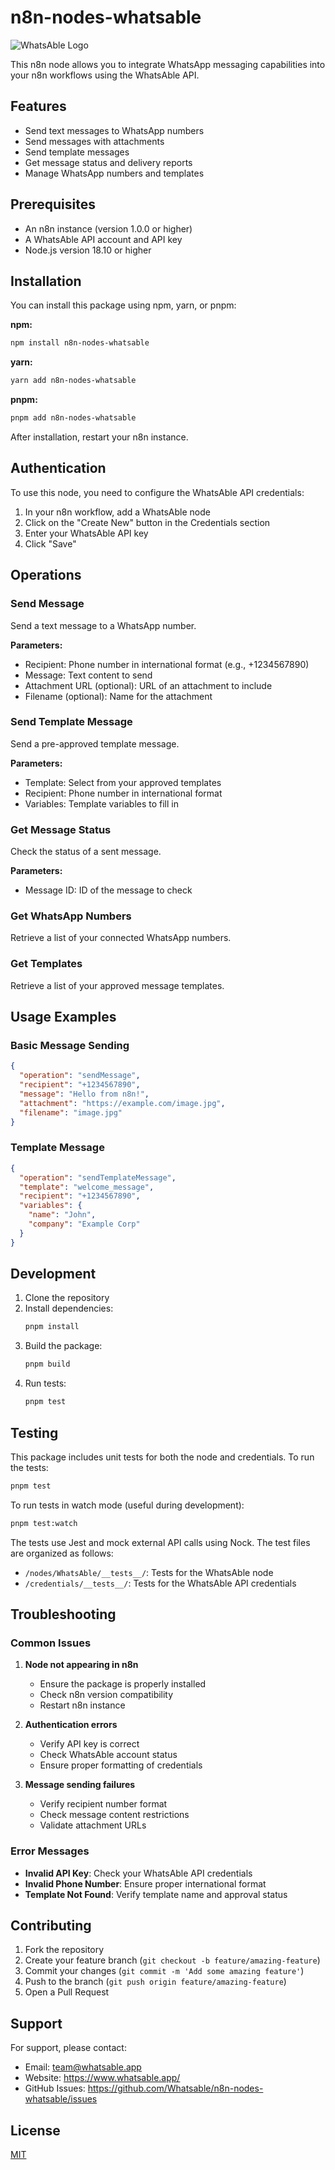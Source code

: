 # n8n-nodes-whatsable

![WhatsAble Logo](nodes/WhatsAble/whatsable.png)

This n8n node allows you to integrate WhatsApp messaging capabilities into your n8n workflows using the WhatsAble API.

## Features

- Send text messages to WhatsApp numbers
- Send messages with attachments
- Send template messages
- Get message status and delivery reports
- Manage WhatsApp numbers and templates

## Prerequisites

- An n8n instance (version 1.0.0 or higher)
- A WhatsAble API account and API key
- Node.js version 18.10 or higher

## Installation

You can install this package using npm, yarn, or pnpm:

**npm:**
```bash
npm install n8n-nodes-whatsable
```

**yarn:**
```bash
yarn add n8n-nodes-whatsable
```

**pnpm:**
```bash
pnpm add n8n-nodes-whatsable
```

After installation, restart your n8n instance.

## Authentication

To use this node, you need to configure the WhatsAble API credentials:

1. In your n8n workflow, add a WhatsAble node
2. Click on the "Create New" button in the Credentials section
3. Enter your WhatsAble API key
4. Click "Save"

## Operations

### Send Message
Send a text message to a WhatsApp number.

**Parameters:**
- Recipient: Phone number in international format (e.g., +1234567890)
- Message: Text content to send
- Attachment URL (optional): URL of an attachment to include
- Filename (optional): Name for the attachment

### Send Template Message
Send a pre-approved template message.

**Parameters:**
- Template: Select from your approved templates
- Recipient: Phone number in international format
- Variables: Template variables to fill in

### Get Message Status
Check the status of a sent message.

**Parameters:**
- Message ID: ID of the message to check

### Get WhatsApp Numbers
Retrieve a list of your connected WhatsApp numbers.

### Get Templates
Retrieve a list of your approved message templates.

## Usage Examples

### Basic Message Sending
```json
{
  "operation": "sendMessage",
  "recipient": "+1234567890",
  "message": "Hello from n8n!",
  "attachment": "https://example.com/image.jpg",
  "filename": "image.jpg"
}
```

### Template Message
```json
{
  "operation": "sendTemplateMessage",
  "template": "welcome_message",
  "recipient": "+1234567890",
  "variables": {
    "name": "John",
    "company": "Example Corp"
  }
}
```

## Development

1. Clone the repository
2. Install dependencies:
   ```bash
   pnpm install
   ```
3. Build the package:
   ```bash
   pnpm build
   ```
4. Run tests:
   ```bash
   pnpm test
   ```

## Testing

This package includes unit tests for both the node and credentials. To run the tests:

```bash
pnpm test
```

To run tests in watch mode (useful during development):

```bash
pnpm test:watch
```

The tests use Jest and mock external API calls using Nock. The test files are organized as follows:

- `/nodes/WhatsAble/__tests__/`: Tests for the WhatsAble node
- `/credentials/__tests__/`: Tests for the WhatsAble API credentials

## Troubleshooting

### Common Issues

1. **Node not appearing in n8n**
   - Ensure the package is properly installed
   - Check n8n version compatibility
   - Restart n8n instance

2. **Authentication errors**
   - Verify API key is correct
   - Check WhatsAble account status
   - Ensure proper formatting of credentials

3. **Message sending failures**
   - Verify recipient number format
   - Check message content restrictions
   - Validate attachment URLs

### Error Messages

- **Invalid API Key**: Check your WhatsAble API credentials
- **Invalid Phone Number**: Ensure proper international format
- **Template Not Found**: Verify template name and approval status

## Contributing

1. Fork the repository
2. Create your feature branch (`git checkout -b feature/amazing-feature`)
3. Commit your changes (`git commit -m 'Add some amazing feature'`)
4. Push to the branch (`git push origin feature/amazing-feature`)
5. Open a Pull Request

## Support

For support, please contact:
- Email: team@whatsable.app
- Website: https://www.whatsable.app/
- GitHub Issues: https://github.com/Whatsable/n8n-nodes-whatsable/issues

## License

[MIT](LICENSE.md)
